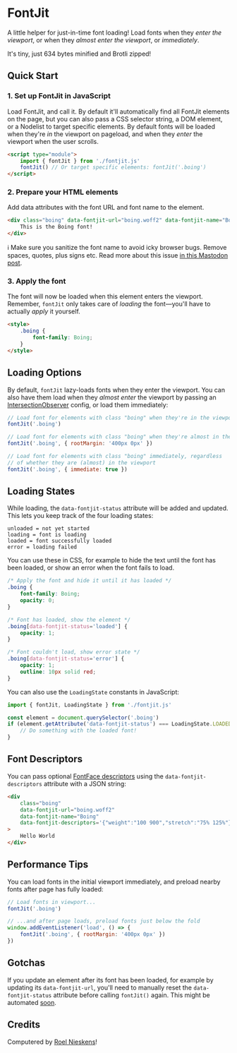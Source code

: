 # FontJit

A little helper for just-in-time font loading! Load fonts when they _enter the viewport_, or when they _almost enter the viewport_, or _immediately_.

It's tiny, just 634 bytes minified and Brotli zipped!

## Quick Start

### 1. Set up FontJit in JavaScript

Load FontJit, and call it. By default it'll automatically find all FontJit elements on the page, but you can also pass a CSS selector string, a DOM element, or a Nodelist to target specific elements. By default fonts will be loaded when they're _in_ the viewport on pageload, and when they _enter_ the viewport when the user scrolls.

```html
<script type="module">
	import { fontJit } from './fontjit.js'
	fontJit() // Or target specific elements: fontJit('.boing')
</script>
```

### 2. Prepare your HTML elements

Add data attributes with the font URL and font name to the element.

```html
<div class="boing" data-fontjit-url="boing.woff2" data-fontjit-name="Boing">
	This is the Boing font!
</div>
```

ℹ️ Make sure you sanitize the font name to avoid icky browser bugs. Remove spaces, quotes, plus signs etc. Read more about this issue [in this Mastodon post](https://typo.social/@pixelambacht/110615435477645570).

### 3. Apply the font

The font will now be loaded when this element enters the viewport. Remember, `fontJit` only takes care of _loading_ the font—you'll have to actually _apply_ it yourself.

```html
<style>
	.boing {
		font-family: Boing;
	}
</style>
```

## Loading Options

By default, `fontJit` lazy-loads fonts when they enter the viewport. You can also have them load when they _almost enter_ the viewport by passing an [IntersectionObserver](https://developer.mozilla.org/en-US/docs/Web/API/IntersectionObserver) config, or load them immediately:

```javascript
// Load font for elements with class "boing" when they're in the viewport
fontJit('.boing')

// Load font for elements with class "boing" when they're almost in the viewport
fontJit('.boing', { rootMargin: '400px 0px' })

// Load font for elements with class "boing" immediately, regardless
// of whether they are (almost) in the viewport
fontJit('.boing', { immediate: true })
```

## Loading States

While loading, the `data-fontjit-status` attribute will be added and updated. This lets you keep track of the four loading states:

```
unloaded = not yet started
loading = font is loading
loaded = font successfully loaded
error = loading failed
```

You can use these in CSS, for example to hide the text until the font has been loaded, or show an error when the font fails to load.

```css
/* Apply the font and hide it until it has loaded */
.boing {
	font-family: Boing;
	opacity: 0;
}

/* Font has loaded, show the element */
.boing[data-fontjit-status='loaded'] {
	opacity: 1;
}

/* Font couldn't load, show error state */
.boing[data-fontjit-status='error'] {
	opacity: 1;
	outline: 10px solid red;
}
```

You can also use the `LoadingState` constants in JavaScript:

```javascript
import { fontJit, LoadingState } from './fontjit.js'

const element = document.querySelector('.boing')
if (element.getAttribute('data-fontjit-status') === LoadingState.LOADED) {
	// Do something with the loaded font!
}
```

## Font Descriptors

You can pass optional [FontFace descriptors](https://developer.mozilla.org/en-US/docs/Web/API/FontFace/FontFace#descriptors) using the `data-fontjit-descriptors` attribute with a JSON string:

```html
<div
	class="boing"
	data-fontjit-url="boing.woff2"
	data-fontjit-name="Boing"
	data-fontjit-descriptors='{"weight":"100 900","stretch":"75% 125%"}'
>
	Hello World
</div>
```

## Performance Tips

You can load fonts in the initial viewport immediately, and preload nearby fonts after page has fully loaded:

```javascript
// Load fonts in viewport...
fontJit('.boing')

// ...and after page loads, preload fonts just below the fold
window.addEventListener('load', () => {
	fontJit('.boing', { rootMargin: '400px 0px' })
})
```

## Gotchas

If you update an element after its font has been loaded, for example by updating its `data-fontjit-url`, you'll need to manually reset the `data-fontjit-status` attribute before calling `fontJit()` again. This might be automated [soon](https://github.com/RoelN/FontJit/issues/4).

## Credits

Computered by [Roel Nieskens](https://pixelambacht.nl)!
